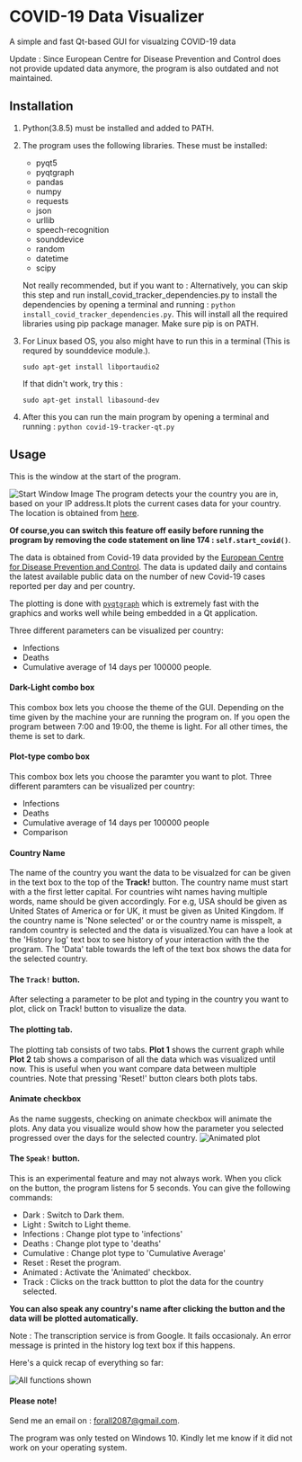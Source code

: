 # COVID-19 Data Visualizer
A simple and fast Qt-based GUI for visualzing COVID-19 data

Update :
Since European Centre for Disease Prevention and Control does not provide updated data anymore, the program is also outdated and not maintained.

## Installation
1. Python(3.8.5)  must be installed and added to PATH. 
2. The program uses the following libraries. These must be installed:
    * pyqt5
    * pyqtgraph
    * pandas
    * numpy
    * requests
    * json
    * urllib
    * speech-recognition
    * sounddevice
    * random
    * datetime
    * scipy
   
   Not really recommended, but if you want to : Alternatively, you can skip this step and run install_covid_tracker_dependencies.py to install the dependencies by opening a terminal and running : `python install_covid_tracker_dependencies.py`. This will install all the required libraries using pip package manager. Make sure pip is on PATH.
  
3. For Linux based OS, you also might have to run this in a terminal (This is requred by sounddevice module.).

   `sudo apt-get install libportaudio2`
   
    If that didn't work, try this :
	
   `sudo apt-get install libasound-dev`


4. After this you can run the main program by opening a terminal and running : `python covid-19-tracker-qt.py`
    
## Usage
This is the window at the start of the program.

![Start Window Image](https://github.com/davistdaniel/covid-19-tracker/blob/master/screenshots/Annotation%202020-09-08%20203434.png)
The program detects your the country you are in, based on your IP address.It plots the current cases data for your country. The location is obtained from [here](https://geolocation-db.com/json).

**Of course,you can switch this feature off easily before running the program by removing the code statement on line 174 : `self.start_covid()`**. 

The data is obtained from Covid-19 data provided by the [European Centre for Disease Prevention and Control](https://opendata.ecdc.europa.eu/covid19/casedistribution/csv). The data is updated daily and contains the latest available public data on the number of new Covid-19 cases reported per day and per country.

The plotting is done with [`pyqtgraph`](http://www.pyqtgraph.org/) which is extremely fast with the graphics and works well while being embedded in a Qt application.

Three different parameters can be visualized per country:
* Infections
* Deaths
* Cumulative average of 14 days per 100000 people.

#### Dark-Light combo box
This combox box lets you choose the theme of the GUI. Depending on the time given by the machine your are running the program on. If you open the program between 7:00 and 19:00, the theme is light. For all other times, the theme is set to dark.

#### Plot-type combo box
This combox box lets you choose the paramter you want to plot.
Three different paramters can be visualized per country:
* Infections
* Deaths
* Cumulative average of 14 days per 100000 people
* Comparison

#### Country Name
The name of the country you want the data to be visualzed for can be given in the text box to the top of the **Track!** button. The country name must start with a the first letter capital. For countries wiht names having multiple words, name should be given accordingly. For e.g, USA should be given as United States of America or for UK, it must be given as United Kingdom. If the country name is 'None selected' or or the country name is misspelt, a random country is selected and the data is visualized.You can have a look at the 'History log' text box to see history of your interaction with the the program. The 'Data' table towards the left of the text box shows the data for the selected country.

#### The `Track!` button.
After selecting a parameter to be plot and typing in the country you want to plot, click on Track! button to visualize the data.  

#### The plotting tab.
The plotting tab consists of two tabs. **Plot 1** shows the current graph while **Plot 2** tab shows a comparison of all the data which was visualized until now. This is useful when you want compare data between multiple countries. Note that pressing 'Reset!' button clears both plots tabs.

#### Animate checkbox
As the name suggests, checking on animate checkbox will animate the plots. Any data you visualize would show how the parameter you selected progressed over the days for the selected country.
![Animated plot](https://github.com/davistdaniel/covid-19-tracker/blob/master/screenshots/animated_plot.gif)

#### The `Speak!` button.
This is an experimental feature and may not always work. When you click on the button, the program listens for 5 seconds. You can give the following commands:
* Dark : Switch to Dark them.
* Light : Switch to Light theme.
* Infections : Change plot type to 'infections'
* Deaths : Change plot type to 'deaths'
* Cumulative : Change plot type to 'Cumulative Average'
* Reset : Reset the program.
* Animated : Activate the 'Animated' checkbox.
* Track :  Clicks on the track buttton to plot the data for the country selected.

**You can also speak any country's name after clicking the button and the data will be plotted automatically.**

Note : The transcription service is from Google. It fails occasionaly. An error message is printed in the history log text box if this happens. 


Here's a quick recap of everything so far:

![All functions shown](https://github.com/davistdaniel/covid-19-tracker/blob/master/screenshots/full_gif.gif)

#### Please note!
Send me an email on : forall2087@gmail.com.

The program was only tested on Windows 10. Kindly let me know if it did not work on your operating system.

